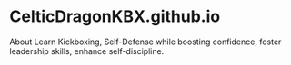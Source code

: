 # CelticDragonKBX.github.io
About Learn Kickboxing, Self-Defense while boosting confidence, foster leadership skills, enhance self-discipline.

